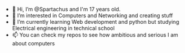 - 👋 Hi, I’m @Spartachus and I'm 17 years old.
- 👀 I’m interested in Computers and Networking and creating stuff
- 🌱 I’m currently learning Web development and python but studying Electrical engineering in technical school
- 📫 You can check my repos to see how ambitious and serious I am about computers

<!---
Spartachus/Spartachus is a ✨ special ✨ repository because its `README.md` (this file) appears on your GitHub profile.
You can click the Preview link to take a look at your changes.
--->
